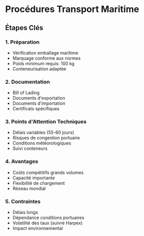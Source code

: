 # Procédures Transport Maritime

## Étapes Clés

### 1. Préparation
- Vérification emballage maritime
- Marquage conforme aux normes
- Poids minimum requis: 100 kg
- Conteneurisation adaptée

### 2. Documentation
- Bill of Lading
- Documents d'exportation
- Documents d'importation
- Certificats spécifiques

### 3. Points d'Attention Techniques
- Délais variables (55-60 jours)
- Risques de congestion portuaire
- Conditions météorologiques
- Suivi conteneurs

### 4. Avantages
- Coûts compétitifs grands volumes
- Capacité importante
- Flexibilité de chargement
- Réseau mondial

### 5. Contraintes
- Délais longs
- Dépendance conditions portuaires
- Volatilité des taux (suivre Harpex)
- Impact environnemental 